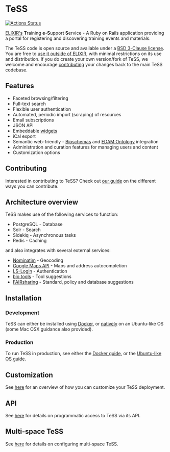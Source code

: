 # TeSS

[![Actions Status](https://github.com/ElixirTeSS/TeSS/workflows/CI/badge.svg)](https://github.com/ElixirTeSS/TeSS/actions)

[ELIXIR's](https://www.elixir-europe.org/) **T**raining **e**-**S**upport **S**ervice - A Ruby on Rails application providing a portal for registering and discovering training events and materials.

The TeSS code is open source and available under a [BSD 3-Clause license](LICENSE). You are free to [use it outside of ELIXIR](docs/customization.md), with minimal restrictions on its use and distribution. If you do create your own version/fork of TeSS, we welcome and encourage [contributing](CONTRIBUTING.md) your changes back to the main TeSS codebase.

## Features

- Faceted browsing/filtering
- Full-text search
- Flexible user authentication
- Automated, periodic import (scraping) of resources
- Email subscriptions
- JSON API
- Embeddable [widgets](https://github.com/ElixirTeSS/TeSS_widgets)
- iCal export
- Semantic web-friendly - [Bioschemas](https://bioschemas.org/) and [EDAM Ontology](https://edamontology.org/) integration
- Administration and curation features for managing users and content
- Customization options

## Contributing

Interested in contributing to TeSS? Check out [our guide](CONTRIBUTING.md) on the different ways you can contribute.

## Architecture overview

TeSS makes use of the following services to function:
- PostgreSQL - Database
- Solr - Search
- Sidekiq - Asynchronous tasks
- Redis - Caching

and also integrates with several external services:
- [Nominatim](https://nominatim.org/) - Geocoding
- [Google Maps API](https://developers.google.com/maps) - Maps and address autocompletion
- [LS-Login](https://lifescience-ri.eu/ls-login/) - Authentication
- [bio.tools](https://bio.tools/) - Tool suggestions
- [FAIRsharing](https://fairsharing.org/) - Standard, policy and database suggestions

## Installation

### Development
TeSS can either be installed using [Docker](docs/docker.md#Development), or [natively](docs/install.md) on an Ubuntu-like OS 
(some Mac OSX guidance also provided).

### Production

To run TeSS in production, see either the [Docker guide](docs/docker.md#Production), 
or the [Ubuntu-like OS guide](docs/production.md).

## Customization

See [here](docs/customization.md) for an overview of how you can customize your TeSS deployment.

## API

See [here](docs/api.md) for details on programmatic access to TeSS via its API.

## Multi-space TeSS

See [here](docs/mtessx.md) for details on configuring multi-space TeSS.
